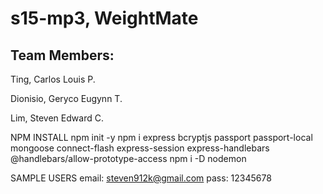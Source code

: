# s15-mp3, WeightMate

## Team Members:

Ting, Carlos Louis P.

Dionisio, Geryco Eugynn T.

Lim, Steven Edward C.

NPM INSTALL
npm init -y
npm i express bcryptjs passport passport-local mongoose connect-flash express-session express-handlebars @handlebars/allow-prototype-access
npm i -D nodemon

SAMPLE USERS
email: steven912k@gmail.com
pass: 12345678
